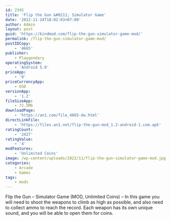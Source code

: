 ```yaml
---
id: 2345
title: 'Flip the Gun &#8211; Simulator Game'
date: '2022-11-24T18:02:03+07:00'
author: Admin
layout: post
guid: 'https://kindmod.com/flip-the-gun-simulator-game-mod/'
permalink: /flip-the-gun-simulator-game-mod/
postIDCopy:
    - '4665'
publisher:
    - Playgendary
operatingSystem:
    - 'Android 5.0'
priceApp:
    - '0'
priceCurrencyApp:
    - USD
versionApp:
    - '1.2'
fileSizeApp:
    - 72.5Mb
downloadPage:
    - 'https://an1.com/file_4665-dw.html'
directLinkFile:
    - 'https://files.an1.net/flip-the-gun-mod_1.2-android-1.com.apk'
ratingCount:
    - '2427'
ratingValue:
    - '4'
modFeatures:
    - 'Unlimited Coins'
image: /wp-content/uploads/2022/11/flip-the-gun-simulator-game-mod.jpg
categories:
    - Arcade
    - Games
tags:
    - mods
---
```


Flip the Gun – Simulator Game (MOD, Unlimited Coins) – In this game you will need to shoot the weapons to climb as high as possible, and also need to collect ammo to reach the record. Each weapon has its own unique sound, and you will be able to open them for coins.